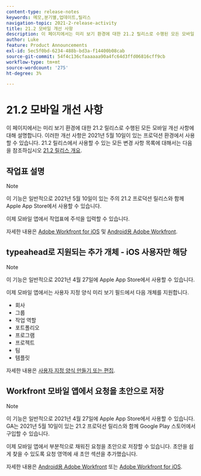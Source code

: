 ```yaml
---
content-type: release-notes
keywords: 메모,분기별,업데이트,릴리스
navigation-topic: 2021-2-release-activity
title: 21.2 모바일 개선 사항
description: 이 페이지에서는 미리 보기 환경에 대한 21.2 릴리스로 수행된 모든 모바일 개선 사항에 대해 설명합니다. 이러한 개선 사항은 2021년 5월 10일이 있는 프로덕션 환경에서 사용할 수 있습니다. 21.2 릴리스에서 사용할 수 있는 모든 변경 사항 목록은 21.2 릴리스 개요를 참조하십시오.
author: Luke
feature: Product Announcements
exl-id: 5ec5f0bd-6234-488b-bd3a-f14400b08cab
source-git-commit: 54f4c136cfaaaaaa90a4fc64d3ffd06816cff9cb
workflow-type: tm+mt
source-wordcount: '275'
ht-degree: 3%

---
```


# 21.2 모바일 개선 사항

이 페이지에서는 미리 보기 환경에 대한 21.2 릴리스로 수행된 모든 모바일 개선 사항에 대해 설명합니다. 이러한 개선 사항은 2021년 5월 10일이 있는 프로덕션 환경에서 사용할 수 있습니다. 21.2 릴리스에서 사용할 수 있는 모든 변경 사항 목록에 대해서는 다음을 참조하십시오 [21.2 릴리스 개요](../../../product-announcements/product-releases/21.2-release-activity/21-2-release-overview.md).

## 작업표 설명

>[!NOTE]
>
>이 기능은 일반적으로 2021년 5월 10일이 있는 주의 21.2 프로덕션 릴리스와 함께 Apple App Store에서 사용할 수 있습니다.

이제 모바일 앱에서 작업표에 주석을 입력할 수 있습니다.

자세한 내용은 [Adobe Workfront for iOS](../../../workfront-basics/mobile-apps/using-the-workfront-mobile-app/workfront-for-ios.md) 및 [Android용 Adobe Workfront](../../../workfront-basics/mobile-apps/using-the-workfront-mobile-app/workfront-for-android.md).

## typeahead로 지원되는 추가 개체 - iOS 사용자만 해당

>[!NOTE]
>
>이 기능은 일반적으로 2021년 4월 27일에 Apple App Store에서 사용할 수 있습니다.

이제 모바일 앱에서는 사용자 지정 양식 미리 보기 필드에서 다음 개체를 지원합니다.

* 회사
* 그룹
* 작업 역할
* 포트폴리오
* 프로그램
* 프로젝트
* 팀
* 템플릿

자세한 내용은 [사용자 지정 양식 만들기 또는 편집](../../../administration-and-setup/customize-workfront/create-manage-custom-forms/create-or-edit-a-custom-form.md).

## Workfront 모바일 앱에서 요청을 초안으로 저장

>[!NOTE]
>
>이 기능은 일반적으로 2021년 4월 27일에 Apple App Store에서 사용할 수 있습니다. GA는 2021년 5월 10일이 있는 21.2 프로덕션 릴리스와 함께 Google Play 스토어에서 구입할 수 있습니다.

이제 모바일 앱에서 부분적으로 채워진 요청을 초안으로 저장할 수 있습니다. 초안을 쉽게 찾을 수 있도록 요청 영역에 새 초안 섹션을 추가했습니다.

자세한 내용은 [Android용 Adobe Workfront](../../../workfront-basics/mobile-apps/using-the-workfront-mobile-app/workfront-for-android.md) 또는 [Adobe Workfront for iOS](../../../workfront-basics/mobile-apps/using-the-workfront-mobile-app/workfront-for-ios.md).
